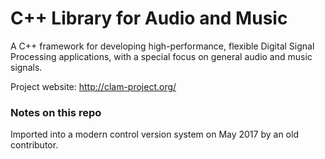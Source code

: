 # C++ Library for Audio and Music

A C++ framework for developing high-performance, flexible Digital Signal Processing applications, 
with a special focus on general audio and music signals.

Project website: http://clam-project.org/

### Notes on this repo

Imported into a modern control version system on May 2017 by an old contributor.
